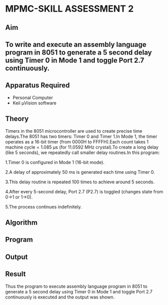 # MPMC-SKILL ASSESSMENT 2

## Aim
To write and execute  an assembly language program in 8051 to generate a 5 second delay using Timer 0 in Mode 1 and toggle Port 2.7 continuously.
---

## Apparatus Required
- Personal Computer  
- Keil µVision software

## Theory 

Timers in the 8051 microcontroller are used to create precise time delays.The 8051 has two timers: Timer 0 and Timer 1.In Mode 1, the timer operates as a 16-bit timer (from 0000H to FFFFH).Each count takes 1 machine cycle = 1.085 µs (for 11.0592 MHz crystal).To create a long delay (like 5 seconds), we repeatedly call smaller delay routines.In this program:

1.Timer 0 is configured in Mode 1 (16-bit mode).

2.A delay of approximately 50 ms is generated each time using Timer 0.

3.This delay routine is repeated 100 times to achieve around 5 seconds.

4.After every 5-second delay, Port 2.7 (P2.7) is toggled (changes state from 0→1 or 1→0).

5.The process continues indefinitely.


## Algorithm



## Program








## Output


## Result

Thus the program to execute assembly language program in 8051 to generate a 5 second delay using Timer 0 in Mode 1 and toggle Port 2.7 continuously is executed and the output was shown.
